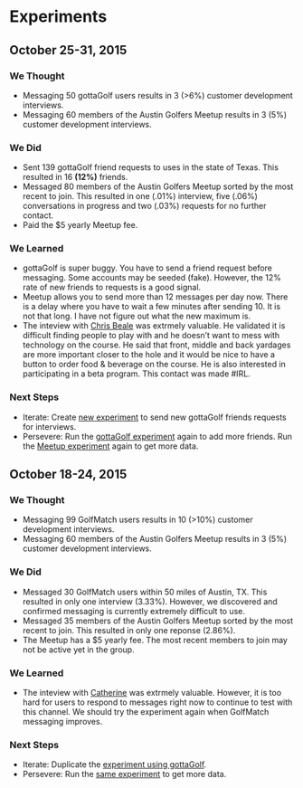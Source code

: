 # Experiments

## October 25-31, 2015
### We Thought
* Messaging 50 gottaGolf users results in 3 (>6%) customer development interviews.
* Messaging 60 members of the Austin Golfers Meetup results in 3 (5%) customer development interviews.

### We Did
* Sent 139 gottaGolf friend requests to uses in the state of Texas. This resulted in 16 **(12%)** friends.
* Messaged 80 members of the Austin Golfers Meetup sorted by the most recent to join. This resulted in one (.01%) interview, five (.06%) conversations in progress and two (.03%) requests for no further contact.
* Paid the $5 yearly Meetup fee.

### We Learned
* gottaGolf is super buggy. You have to send a friend request before messaging. Some accounts may be seeded (fake). However, the 12% rate of new friends to requests is a good signal.
* Meetup allows you to send more than 12 messages per day now. There is a delay where you have to wait a few minutes after sending 10. It is not that long. I have not figure out what the new maximum is.
* The inteview with [Chris Beale](https://github.com/Sillybodkins/interviews/blob/master/chrisBeale.md) was extrmely valuable. He validated it is difficult finding people to play with and he doesn’t want to mess with technology on the course. He said that front, middle and back yardages are more important closer to the hole and it would be nice to have a button to order food & beverage on the course. He is also interested in participating in a beta program. This contact was made #IRL.

### Next Steps
* Iterate: Create [new experiment](https://trello.com/c/JrLWaIO1/81-message-gottagolf-users) to send new gottaGolf friends requests for interviews.
* Persevere: Run the [gottaGolf experiment](https://trello.com/c/PuSb6Ses/80-send-gottagolf-friend-requests) again to add more friends. Run the [Meetup experiment](https://trello.com/c/JizNbfD2/82-message-members-of-austin-golfers-meetup) again to get more data.

## October 18-24, 2015
### We Thought
* Messaging 99 GolfMatch users results in 10 (>10%) customer development interviews.
* Messaging 60 members of the Austin Golfers Meetup results in 3 (5%) customer development interviews.

### We Did
* Messaged 30 GolfMatch users within 50 miles of Austin, TX. This resulted in only one interview (3.33%). However, we discovered and confirmed messaging is currently extremely difficult to use.
* Messaged 35 members of the Austin Golfers Meetup sorted by the most recent to join. This resulted in only one reponse (2.86%).
* The Meetup has a $5 yearly fee. The most recent members to join may not be active yet in the group.

### We Learned
* The inteview with [Catherine](https://github.com/Sillybodkins/interviews/blob/master/catherineLannAndrews.md) was extrmely valuable. However, it is too hard for users to respond to messages right now to continue to test with this channel. We should try the experiment again when GolfMatch messaging improves.

### Next Steps
* Iterate: Duplicate the [experiment using gottaGolf](https://trello.com/c/5cVDYZmN/66-message-gottagolf-users).
* Persevere: Run the [same experiment](https://trello.com/c/Td1ssk5E/67-message-members-of-austin-golfers-meetup) to get more data.
